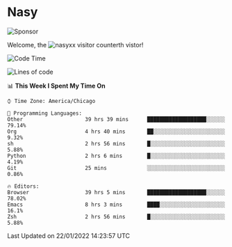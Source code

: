 # Nasy

<!--
<p align="center">
<img height="200" src="https://github-readme-stats.vercel.app/api?username=nasyxx&count_private=true&show_icons=true&theme=dracula&include_all_commits=true"/>
<img height="200" src="https://github-readme-stats.vercel.app/api/top-langs/?username=nasyxx&theme=dracula&hide=html,jupyter+notebook&count_private=true&show_icons=true"/>
</p>

  
----------------
-->

![Sponsor](https://img.shields.io/static/v1.svg?label=Sponsor&message=%E2%9D%A4&logo=GitHub&style=flat&color=pink)
 
Welcome, the ![nasyxx visitor counter](https://count.getloli.com/get/@nasyxx?theme=rule34)th vistor!
 
<!--START_SECTION:waka-->
![Code Time](http://img.shields.io/badge/Code%20Time-1%2C782%20hrs%2031%20mins-blue)

![Lines of code](https://img.shields.io/badge/From%20Hello%20World%20I%27ve%20Written-5%20Million%20lines%20of%20code-blue)

📊 **This Week I Spent My Time On** 

```text
⌚︎ Time Zone: America/Chicago

💬 Programming Languages: 
Other                    39 hrs 39 mins      ███████████████████░░░░░░   79.14% 
Org                      4 hrs 40 mins       ██░░░░░░░░░░░░░░░░░░░░░░░   9.32% 
sh                       2 hrs 56 mins       █░░░░░░░░░░░░░░░░░░░░░░░░   5.88% 
Python                   2 hrs 6 mins        █░░░░░░░░░░░░░░░░░░░░░░░░   4.19% 
Git                      25 mins             ░░░░░░░░░░░░░░░░░░░░░░░░░   0.86%

🔥 Editors: 
Browser                  39 hrs 5 mins       ███████████████████░░░░░░   78.02% 
Emacs                    8 hrs 3 mins        ████░░░░░░░░░░░░░░░░░░░░░   16.1% 
Zsh                      2 hrs 56 mins       █░░░░░░░░░░░░░░░░░░░░░░░░   5.88%

```


 Last Updated on 22/01/2022 14:23:57 UTC
<!--END_SECTION:waka-->

<!-- ![visitors](https://visitor-badge.laobi.icu/badge?page_id=nasyxx.nasyxx) -->
